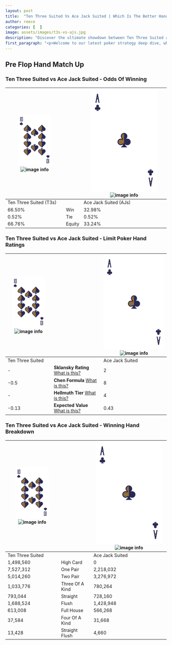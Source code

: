 ```yaml
---
layout: post
title:  "Ten Three Suited Vs Ace Jack Suited | Which Is The Better Hand In Poker? A Complete Guide"
author: reece
categories: [  ]
image: assets/images/t3s-vs-ajs.jpg
description: "Discover the ultimate showdown between Ten Three Suited and Ace Jack Suited in poker! Uncover the odds, strategies, and scenarios where one hand triumphs over the other. Get ready to up your poker game with this thrilling analysis."
first_paragraph: "<p>Welcome to our latest poker strategy deep dive, where we're pitting two distinct hands against each other in a high-stakes showdown: Ten Three Suited vs Ace Jack Suited.</p><p>In the dynamic world of poker, every decision counts, and knowing which hand holds the upper hand is key to your success at the table.</p><p>In this article, we'll dissect these two hands, explore the scenarios where one dominates the other, and equip you with the knowledge to make strategic choices that can tip the odds in your favor.</p><p>Get ready to unravel the intriguing dynamics of these poker hands and elevate your game to new heights.</p>"
---
```




[comment]: # (sp0)

## Pre Flop Hand Match Up

<div class="table hand-ratings" markdown="1"> 



### Ten Three Suited vs Ace Jack Suited - Odds Of Winning


    
| ![image info](assets/images/hand1/T.png) ![image info](assets/images/hand1/3s.png) |  | ![image info](assets/images/hand2/A.png) ![image info](assets/images/hand2/Js.png) |
| -------- | -------- | -------- |
| Ten Three Suited (T3s) |  | Ace Jack Suited (AJs) |
| 66.50% | Win | 32.98% |
| 0.52% | Tie | 0.52% |
| 66.76% | Equity | 33.24% |




[comment]: # (sp1)



### Ten Three Suited vs Ace Jack Suited - Limit Poker Hand Ratings


    
| ![image info](assets/images/hand1/T.png) ![image info](assets/images/hand1/3s.png) |  | ![image info](assets/images/hand2/A.png) ![image info](assets/images/hand2/Js.png) |
| -------- | -------- | -------- |
| Ten Three Suited |  | Ace Jack Suited |
| - | **Sklansky Rating** [What is this?](/sklansky-rating-explained) | 2 |
| -0.5 | **Chen Formula** [What is this?](/chen-formula-explained) | 8 |
| - | **Hellmuth Tier** [What is this?](/Hellmuth-tier-explained) | 4 |
| -0.13 | **Expected Value** [What is this?](/expected-value-explained) | 0.43 |




[comment]: # (sp2)



### Ten Three Suited vs Ace Jack Suited - Winning Hand Breakdown


    
| ![image info](assets/images/hand1/T.png) ![image info](assets/images/hand1/3s.png) |  | ![image info](assets/images/hand2/A.png) ![image info](assets/images/hand2/Js.png) |
| -------- | -------- | -------- |
| Ten Three Suited |  | Ace Jack Suited |
| 1,498,560 | High Card | 0 |
| 7,527,312 | One Pair | 2,218,032 |
| 5,014,260 | Two Pair | 3,276,972 |
| 1,033,776 | Three Of A Kind | 780,264 |
| 793,044 | Straight | 728,160 |
| 1,688,524 | Flush | 1,428,948 |
| 613,008 | Full House | 566,268 |
| 37,584 | Four Of A Kind | 31,668 |
| 13,428 | Straight Flush | 4,660 |




[comment]: # (sp3)



</div>

[comment]: # (sp4)



[comment]: # (sp5)

